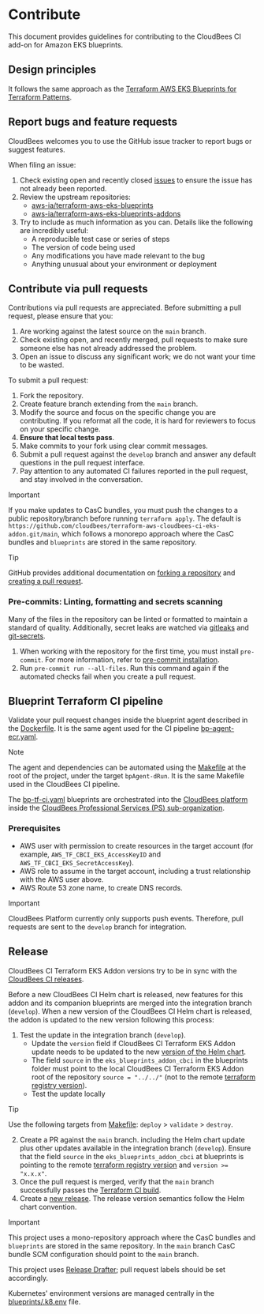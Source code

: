 # Contribute

This document provides guidelines for contributing to the CloudBees CI add-on for Amazon EKS blueprints.

## Design principles

It follows the same approach as the [Terraform AWS EKS Blueprints for Terraform Patterns](https://aws-ia.github.io/terraform-aws-eks-blueprints/).

## Report bugs and feature requests

CloudBees welcomes you to use the GitHub issue tracker to report bugs or suggest features.

When filing an issue:

1. Check existing open and recently closed [issues](https://github.com/cloudbees/terraform-aws-cloudbees-ci-eks-addon/issues) to ensure the issue has not already been reported.
2. Review the upstream repositories:
   - [aws-ia/terraform-aws-eks-blueprints](https://github.com/aws-ia/terraform-aws-eks-blueprints/issues)
   - [aws-ia/terraform-aws-eks-blueprints-addons](https://github.com/aws-ia/terraform-aws-eks-blueprints-addons/issues)
3. Try to include as much information as you can. Details like the following are incredibly useful:
   - A reproducible test case or series of steps
   - The version of code being used
   - Any modifications you have made relevant to the bug
   - Anything unusual about your environment or deployment

## Contribute via pull requests

Contributions via pull requests are appreciated. Before submitting a pull request, please ensure that you:

1. Are working against the latest source on the `main` branch.
2. Check existing open, and recently merged, pull requests to make sure someone else has not already addressed the problem.
3. Open an issue to discuss any significant work; we do not want your time to be wasted.

To submit a pull request:

1. Fork the repository.
2. Create feature branch extending from the `main` branch.
3. Modify the source and focus on the specific change you are contributing. If you reformat all the code, it is hard for reviewers to focus on your specific change.
4. **Ensure that local tests pass**.
5. Make commits to your fork using clear commit messages.
6. Submit a pull request against the `develop` branch and answer any default questions in the pull request interface.
7. Pay attention to any automated CI failures reported in the pull request, and stay involved in the conversation.

> [!IMPORTANT]
> If you make updates to CasC bundles, you must push the changes to a public repository/branch before running `terraform apply`. The default is `https://github.com/cloudbees/terraform-aws-cloudbees-ci-eks-addon.git/main`, which follows a monorepo approach where the CasC bundles and `blueprints` are stored in the same repository.

>[!TIP]
> GitHub provides additional documentation on [forking a repository](https://help.github.com/articles/fork-a-repo/) and [creating a pull request](https://help.github.com/articles/creating-a-pull-request/).

### Pre-commits: Linting, formatting and secrets scanning

Many of the files in the repository can be linted or formatted to maintain a standard of quality. Additionally, secret leaks are watched via [gitleaks](https://github.com/zricethezav/gitleaks#pre-commit) and [git-secrets](https://github.com/awslabs/git-secrets).

1. When working with the repository for the first time, you must install `pre-commit`. For more information, refer to [pre-commit installation](https://pre-commit.com/#installation).
2. Run `pre-commit run --all-files`. Run this command again if the automated checks fail when you create a pull request.

## Blueprint Terraform CI pipeline

Validate your pull request changes inside the blueprint agent described in the [Dockerfile](.docker/agent). It is the same agent used for the CI pipeline [bp-agent-ecr.yaml](.cloudbees/workflows/bp-agent-ecr.yaml).

> [!NOTE]
> The agent and dependencies can be automated using the [Makefile](Makefile) at the root of the project, under the target `bpAgent-dRun`. It is the same Makefile used in the CloudBees CI pipeline.

The [bp-tf-ci.yaml](.cloudbees/workflows/bp-tf-ci.yaml) blueprints are orchestrated into the [CloudBees platform](https://www.cloudbees.com/products/saas-platform) inside the [CloudBees Professional Services (PS) sub-organization](https://cloudbees.io/orgs/cloudbees~professional-services/components/94c50dcf-125e-4767-b9c5-58d6d669a1f6/runs).

### Prerequisites

- AWS user with permission to create resources in the target account (for example, `AWS_TF_CBCI_EKS_AccessKeyID` and `AWS_TF_CBCI_EKS_SecretAccessKey`).
- AWS role to assume in the target account, including a trust relationship with the AWS user above.
- AWS Route 53 zone name, to create DNS records.

> [!IMPORTANT]
> CloudBees Platform currently only supports push events. Therefore, pull requests are sent to the `develop` branch for integration.

## Release

CloudBees CI Terraform EKS Addon versions try to be in sync with the [CloudBees CI releases](https://docs.cloudbees.com/docs/release-notes/latest/cloudbees-ci/).

Before a new CloudBees CI Helm chart is released, new features for this addon and its companion blueprints are merged into the integration branch (`develop`). When a new version of the CloudBees CI Helm chart is released, the addon is updated to the new version following this process:

1. Test the update in the integration branch (`develop`).
   - Update the `version` field if CloudBees CI Terraform EKS Addon update needs to be updated to the new [version of the Helm chart](https://artifacthub.io/packages/helm/cloudbees/cloudbees-core/).
   - The field `source` in the `eks_blueprints_addon_cbci` in the blueprints folder must point to the local CloudBees CI Terraform EKS Addon root of the repository `source = "../../"` (not to the remote [terraform registry version](https://registry.terraform.io/modules/cloudbees/cloudbees-ci-eks-addon/aws/latest)).
   - Test the update locally

> [!TIP]
> Use the following targets from [Makefile](Makefile): `deploy` > `validate` > `destroy`.

2. Create a PR against the `main` branch. including the Helm chart update plus other updates available in the integration branch (`develop`). Ensure that the field `source` in the `eks_blueprints_addon_cbci` at blueprints is pointing to the remote [terraform registry version](https://registry.terraform.io/modules/cloudbees/cloudbees-ci-eks-addon/aws/latest) and `version >= "x.x.x"`.
3. Once the pull request is merged, verify that the `main` branch successfully passes the [Terraform CI build](#blueprint-terraform-ci-pipeline).
4. Create a [new release](https://github.com/cloudbees/terraform-aws-cloudbees-ci-eks-addon/releases). The release version semantics follow the Helm chart convention.

> [!IMPORTANT]
> This project uses a mono-repository approach where the CasC bundles and `blueprints` are stored in the same repository.  In the `main` branch CasC bundle SCM configuration should point to the `main` branch.

This project uses [Release Drafter](https://github.com/release-drafter/release-drafter); pull request labels should be set accordingly.

Kubernetes' environment versions are managed centrally in the [blueprints/.k8.env](blueprints/.k8s.env) file.

